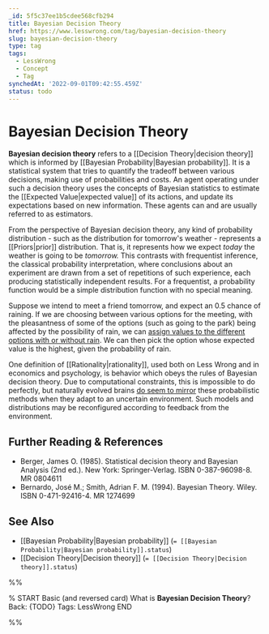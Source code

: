 ```yaml
---
_id: 5f5c37ee1b5cdee568cfb294
title: Bayesian Decision Theory
href: https://www.lesswrong.com/tag/bayesian-decision-theory
slug: bayesian-decision-theory
type: tag
tags:
  - LessWrong
  - Concept
  - Tag
synchedAt: '2022-09-01T09:42:55.459Z'
status: todo
---
```


# Bayesian Decision Theory

**Bayesian decision theory** refers to a [[Decision Theory|decision theory]] which is informed by [[Bayesian Probability|Bayesian probability]]. It is a statistical system that tries to quantify the tradeoff between various decisions, making use of probabilities and costs. An agent operating under such a decision theory uses the concepts of Bayesian statistics to estimate the [[Expected Value|expected value]] of its actions, and update its expectations based on new information. These agents can and are usually referred to as estimators.

From the perspective of Bayesian decision theory, any kind of probability distribution - such as the distribution for tomorrow's weather - represents a [[Priors|prior]] distribution. That is, it represents how we expect *today* the weather is going to be *tomorrow.* This contrasts with frequentist inference, the classical probability interpretation, where conclusions about an experiment are drawn from a set of repetitions of such experience, each producing statistically independent results. For a frequentist, a probability function would be a simple distribution function with no special meaning.

Suppose we intend to meet a friend tomorrow, and expect an 0.5 chance of raining. If we are choosing between various options for the meeting, with the pleasantness of some of the options (such as going to the park) being affected by the possibility of rain, we can [assign values to the different options with or without rain](http://lesswrong.com/lw/8uj/compressing_reality_to_math/). We can then pick the option whose expected value is the highest, given the probability of rain.

One definition of [[Rationality|rationality]], used both on Less Wrong and in economics and psychology, is behavior which obeys the rules of Bayesian decision theory. Due to computational constraints, this is impossible to do perfectly, but naturally evolved brains [do seem to mirror](http://en.wikipedia.org/wiki/Bayesian_brain) these probabilistic methods when they adapt to an uncertain environment. Such models and distributions may be reconfigured according to feedback from the environment.

## Further Reading & References

- Berger, James O. (1985). Statistical decision theory and Bayesian Analysis (2nd ed.). New York: Springer-Verlag. ISBN 0-387-96098-8. MR 0804611
- Bernardo, José M.; Smith, Adrian F. M. (1994). Bayesian Theory. Wiley. ISBN 0-471-92416-4. MR 1274699

## See Also

- [[Bayesian Probability|Bayesian probability]] (`= [[Bayesian Probability|Bayesian probability]].status`)
- [[Decision Theory|Decision theory]] (`= [[Decision Theory|Decision theory]].status`)


%%

% START
Basic (and reversed card)
What is **Bayesian Decision Theory**?
Back: {TODO}
Tags: LessWrong
END

%%
	
